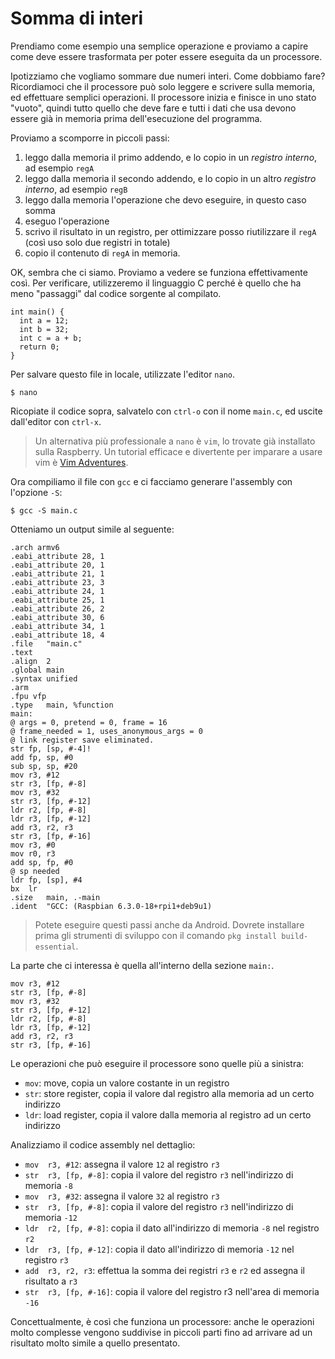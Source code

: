 # Somma di interi
Prendiamo come esempio una semplice operazione e proviamo a capire come deve essere trasformata
per poter essere eseguita da un processore.

Ipotizziamo che vogliamo sommare due numeri interi. Come dobbiamo fare? Ricordiamoci che il processore può solo leggere e scrivere sulla
memoria, ed effettuare semplici operazioni. Il processore inizia e finisce in uno stato "vuoto", quindi tutto quello che deve fare e tutti i dati che usa devono essere già in memoria prima dell'esecuzione del programma.

Proviamo a scomporre in piccoli passi:
1. leggo dalla memoria il primo addendo, e lo copio in un _registro interno_, ad esempio `regA`
1. leggo dalla memoria il secondo addendo, e lo copio in un altro _registro interno_, ad esempio `regB`
1. leggo dalla memoria l'operazione che devo eseguire, in questo caso somma
1. eseguo l'operazione
1. scrivo il risultato in un registro, per ottimizzare posso riutilizzare il `regA` (così uso solo due registri in totale)
1. copio il contenuto di `regA` in memoria.

OK, sembra che ci siamo. Proviamo a vedere se funziona effettivamente così. Per verificare,
utilizzeremo il linguaggio C perché è quello che ha meno "passaggi" dal codice sorgente al compilato.

```
int main() {
  int a = 12;
  int b = 32;
  int c = a + b;
  return 0;
}
```

Per salvare questo file in locale, utilizzate l'editor `nano`.
```
$ nano
```

 Ricopiate il codice sopra, salvatelo con `ctrl-o` con il nome `main.c`, ed uscite dall'editor con `ctrl-x`.

> Un alternativa più professionale a `nano` è `vim`, lo trovate già installato sulla Raspberry. Un tutorial efficace e divertente per imparare a usare vim è [Vim Adventures](https://vim-adventures.com/).

Ora compiliamo il file con `gcc` e ci facciamo generare l'assembly con l'opzione `-S`:

```
$ gcc -S main.c
```

Otteniamo un output simile al seguente:

```
.arch armv6
.eabi_attribute 28, 1
.eabi_attribute 20, 1
.eabi_attribute 21, 1
.eabi_attribute 23, 3
.eabi_attribute 24, 1
.eabi_attribute 25, 1
.eabi_attribute 26, 2
.eabi_attribute 30, 6
.eabi_attribute 34, 1
.eabi_attribute 18, 4
.file	"main.c"
.text
.align	2
.global	main
.syntax unified
.arm
.fpu vfp
.type	main, %function
main:
@ args = 0, pretend = 0, frame = 16
@ frame_needed = 1, uses_anonymous_args = 0
@ link register save eliminated.
str	fp, [sp, #-4]!
add	fp, sp, #0
sub	sp, sp, #20
mov	r3, #12
str	r3, [fp, #-8]
mov	r3, #32
str	r3, [fp, #-12]
ldr	r2, [fp, #-8]
ldr	r3, [fp, #-12]
add	r3, r2, r3
str	r3, [fp, #-16]
mov	r3, #0
mov	r0, r3
add	sp, fp, #0
@ sp needed
ldr	fp, [sp], #4
bx	lr
.size	main, .-main
.ident	"GCC: (Raspbian 6.3.0-18+rpi1+deb9u1)
```

> Potete eseguire questi passi anche da Android. Dovrete installare prima gli strumenti di sviluppo con il comando `pkg install build-essential`.

La parte che ci interessa è quella all'interno della sezione `main:`.
```
mov	r3, #12
str	r3, [fp, #-8]
mov	r3, #32
str	r3, [fp, #-12]
ldr	r2, [fp, #-8]
ldr	r3, [fp, #-12]
add	r3, r2, r3
str	r3, [fp, #-16]
```
Le operazioni che può eseguire il processore sono quelle più a sinistra:
- `mov`: move, copia un valore costante in un registro
- `str`: store register, copia il valore dal registro alla memoria ad un certo indirizzo
- `ldr`: load register, copia il valore dalla memoria al registro ad un certo indirizzo

Analizziamo il codice assembly nel dettaglio:
- `mov	r3, #12`: assegna il valore `12` al registro `r3`
- `str	r3, [fp, #-8]`: copia il valore del registro `r3` nell'indirizzo di memoria `-8`
- `mov	r3, #32`: assegna il valore `32` al registro `r3`
- `str	r3, [fp, #-8]`: copia il valore del registro `r3` nell'indirizzo di memoria `-12`
- `ldr	r2, [fp, #-8]`: copia il dato all'indirizzo di memoria `-8` nel registro `r2`
- `ldr	r3, [fp, #-12]`: copia il dato all'indirizzo di memoria `-12` nel registro `r3`
- `add	r3, r2, r3`: effettua la somma dei registri `r3` e `r2` ed assegna il risultato a `r3`
- `str	r3, [fp, #-16]`: copia il valore del registro r3 nell'area di memoria `-16`

Concettualmente, è così che funziona un processore: anche le operazioni molto complesse vengono suddivise in piccoli parti
fino ad arrivare ad un risultato molto simile a quello presentato.

